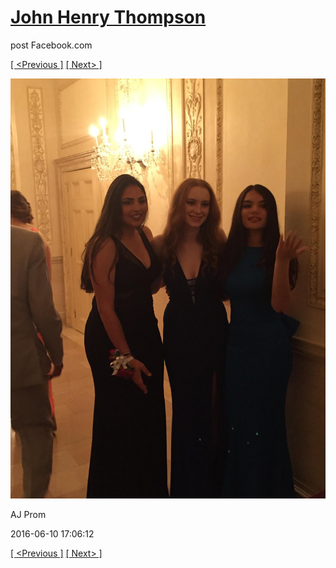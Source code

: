 # [John Henry Thompson](../README.md)
post Facebook.com

[[ <Previous ]](2016-06-10-13.md) [[ Next> ]](2016-06-10-15.md)

[![](../media/2016-06-10/AJ-Prom-12.jpg)](../README.md)

AJ Prom

2016-06-10 17:06:12

[[ <Previous ]](2016-06-10-13.md) [[ Next> ]](2016-06-10-15.md)